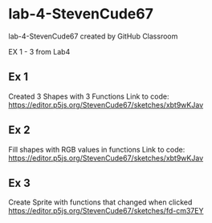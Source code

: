 # lab-4-StevenCude67
lab-4-StevenCude67 created by GitHub Classroom

EX 1 - 3 from Lab4 

Ex 1
---------------------------------
Created 3 Shapes with 3 Functions
Link to code: https://editor.p5js.org/StevenCude67/sketches/xbt9wKJav

Ex 2
---------------------------------
Fill shapes with RGB values in functions
Link to code: https://editor.p5js.org/StevenCude67/sketches/xbt9wKJav


Ex 3
---------------------------------
Create Sprite with functions that changed when clicked
https://editor.p5js.org/StevenCude67/sketches/fd-cm37EY
